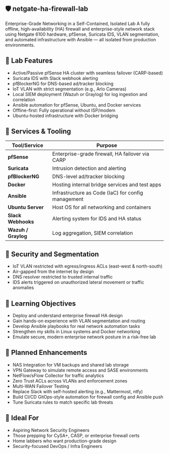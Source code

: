 ## 🛡️ netgate-ha-firewall-lab
Enterprise-Grade Networking in a Self-Contained, Isolated Lab
A fully offline, high-availability (HA) firewall and enterprise-style network stack using Netgate 6100 hardware, pfSense, Suricata IDS, VLAN segmentation, and automated infrastructure with Ansible — all isolated from production environments.

## 🔧 Lab Features
- Active/Passive pfSense HA cluster with seamless failover (CARP-based)
- Suricata IDS with Slack webhook alerting
- pfBlockerNG for DNS-based ad/tracker blocking
- IoT VLAN with strict segmentation (e.g., Arlo Cameras)
- Local SIEM deployment (Wazuh or Graylog) for log ingestion and correlation
- Ansible automation for pfSense, Ubuntu, and Docker services
- Offline-first: Fully operational without ISP/modem
- Ubuntu-hosted infrastructure with Docker bridging

## 🧰 Services & Tooling
| Tool/Service        | Purpose                                            |
| ------------------- | -------------------------------------------------- |
| **pfSense**         | Enterprise-grade firewall, HA failover via CARP    |
| **Suricata**        | Intrusion detection and alerting                   |
| **pfBlockerNG**     | DNS-level ad/tracker blocking                      |
| **Docker**          | Hosting internal bridge services and test apps     |
| **Ansible**         | Infrastructure as Code (IaC) for config management |
| **Ubuntu Server**   | Host OS for all networking and containers          |
| **Slack Webhooks**  | Alerting system for IDS and HA status              |
| **Wazuh / Graylog** | Log aggregation, SIEM correlation                  |

## 🔐 Security and Segmentation
- IoT VLAN restricted with egress/ingress ACLs (east-west & north-south)
- Air-gapped from the internet by design
- DNS resolver restricted to trusted internal traffic
- IDS alerts triggered on unauthorized lateral movement or traffic anomalies

## 🎯 Learning Objectives
- Deploy and understand enterprise firewall HA design
- Gain hands-on experience with VLAN segmentation and routing
- Develop Ansible playbooks for real network automation tasks
- Strengthen my skills in Linux systems and Docker networking
- Emulate secure, modern enterprise network posture in a risk-free lab

## 🚀 Planned Enhancements
- NAS Integration for VM backups and shared lab storage
- VPN Gateway to simulate remote access and SASE environments
- NetFlow/sFlow Collector for traffic analytics
- Zero Trust ACLs across VLANs and enforcement zones
- Multi-WAN Failover Testing
- Replace Slack with self-hosted alerting (e.g., Mattermost, ntfy)
- Build CI/CD GitOps-style automation for firewall config and Ansible push
- Tune Suricata rules to match specific lab threats

## 🧠 Ideal For
- Aspiring Network Security Engineers
- Those prepping for CySA+, CASP, or enterprise firewall certs
- Home labbers who want production-grade design
- Security-focused DevOps / Infra Engineers











